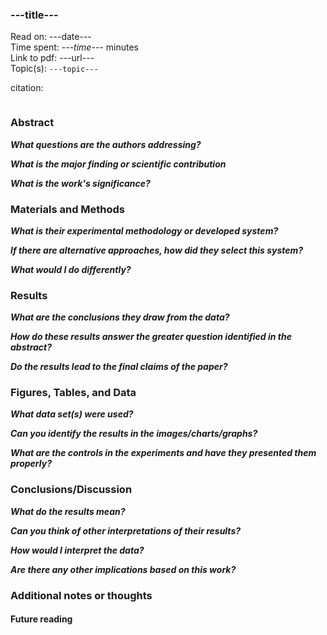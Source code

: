 ### ---title---

Read on: ---date---  
Time spent: *---time---* minutes  
Link to pdf: ---url---  
Topic(s): `---topic---`

citation:
```

```

### Abstract

__*What questions are the authors addressing?*__

__*What is the major finding or scientific contribution*__

__*What is the work's significance?*__

### Materials and Methods

__*What is their experimental methodology or developed system?*__

__*If there are alternative approaches, how did they select this system?*__

__*What would I do differently?*__

### Results

__*What are the conclusions they draw from the data?*__

__*How do these results answer the greater question identified in the abstract?*__

__*Do the results lead to the final claims of the paper?*__

### Figures, Tables, and Data

__*What data set(s) were used?*__

__*Can you identify the results in the images/charts/graphs?*__

__*What are the controls in the experiments and have they presented them properly?*__

### Conclusions/Discussion

__*What do the results mean?*__

__*Can you think of other interpretations of their results?*__

__*How would I interpret the data?*__

__*Are there any other implications based on this work?*__

### Additional notes or thoughts

#### Future reading





